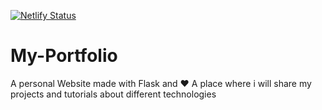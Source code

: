 [![Netlify Status](https://api.netlify.com/api/v1/badges/258fcf7a-0956-4553-af17-0af44c3a57bd/deploy-status)](https://app.netlify.com/sites/elated-noyce-8a0f9b/deploys)

# My-Portfolio
 A personal Website made with Flask and ❤ 
 A place where i will share my projects and tutorials about different technologies
 
